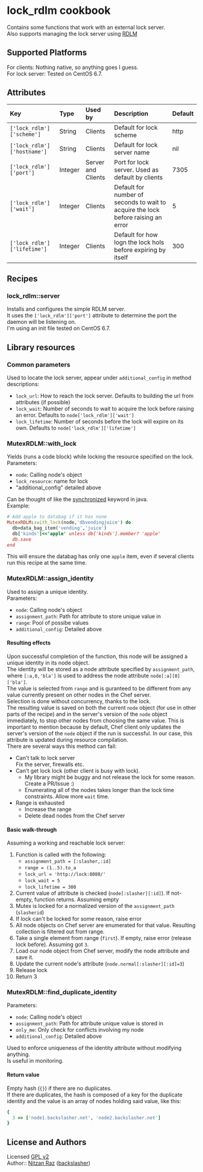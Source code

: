 # lock\_rdlm cookbook

Contains some functions that work with an external lock server.  
Also supports managing the lock server using [RDLM](https://github.com/thefab/restful-distributed-lock-manager)

## Supported Platforms

For clients: Nothing native, so anything goes I guess.  
For lock server: Tested on CentOS 6.7.  

## Attributes

| Key                          | Type    | Used by            | Description                                                                       | Default |
|:-----------------------------|:--------|:-------------------|:----------------------------------------------------------------------------------|:--------|
| `['lock_rdlm']['scheme']`   | String  | Clients            | Default for lock scheme                                                          | http    |
| `['lock_rdlm']['hostname']` | String  | Clients            | Default for lock server name                                                     | nil     |
| `['lock_rdlm']['port']`     | Integer | Server and Clients | Port for lock server. Used as default by clients                                 | 7305    |
| `['lock_rdlm']['wait']`     | Integer | Clients            | Default for number of seconds to wait to acquire the lock before raising an error | 5       |
| `['lock_rdlm']['lifetime']` | Integer | Clients            | Default for how logn the lock hols before expiring by itself                      | 300     |

## Recipes

### lock\_rdlm::server
Installs and configures the simple RDLM server.  
It uses the `['lock_rdlm']['port']` attribute to determine the port the daemon will be listening on.  
I'm using an init file tested on CentOS 6.7.  

## Library resources

### Common parameters
Used to locate the lock server, appear under `additional_config` in method descriptions:

* `lock_url`: How to reach the lock server. Defaults to building the url from attributes (if possible)
* `lock_wait`: Number of seconds to wait to acquire the lock before raising an error. Defaults to `node['lock_rdlm']['wait']`
* `lock_lifetime`: Number of seconds before the lock will expire on its own. Defaults to `node['lock_rdlm']['lifetime']`

### MutexRDLM::with\_lock
Yields (runs a code block) while locking the resource specified on the lock.  
Parameters:

* `node`: Calling node's object
* `lock_resource`: name for lock
* "additional_config" detailed above

Can be thought of like the [synchronized](https://docs.oracle.com/javase/tutorial/essential/concurrency/locksync.html) keyword in java.  
Example:

```ruby
# Add apple to databag if it has none
MutexRDLM::with_lock(node,'dbvendingjuice') do
  db=data_bag_item('vending','juice')
  db['kinds']<<'apple' unless db['kinds'].member? 'apple'
  db.save
end
```
This will ensure the databag has only one `apple` item, even if several clients run this recipe at the same time.

### MutexRDLM::assign\_identity

Used to assign a unique identity.  
Parameters:

* `node`: Calling node's object
* `assignment_path`: Path for attribute to store unique value in
* `range`: Pool of possibe values
* `additional_config`: Detailed above

#### Resulting effects
Upon successful completion of the function, this node will be assigned a unique identity in its node object.  
The identity will be stored as a node attribute specified by `assignment_path`, where `[:a,0,'bla']` is used to address the node attribute `node[:a][0]['bla']`.  
The value is selected from `range` and is guranteed to be different from any value currently present on other nodes in the Chef server.  
Selection is done without concurrency, thanks to the lock.  
The resulting value is saved on both the current `node` object (for use in other parts of the recipe) and in the server's version of the `node` object immediately, to stop other nodes from choosing the same value. This is important to mention because by default, Chef client only updates the server's version of the `node` object if the run is successful. In our case, this attribute is updated during resource compilation.  
There are several ways this method can fail:

* Can't talk to lock server  
    Fix the server, firewalls etc.
* Can't get lock lock (other client is busy with lock).
    * My library might be buggy and not release the lock for some reason. Create a PR/Issue :)
    * Enumerating all of the nodes takes longer than the lock time constraints. Allow more `wait` time.
* Range is exhausted
    * Increase the range
    * Delete dead nodes from the Chef server

#### Basic walk-through
Assuming a working and reachable lock server:

1. Function is called with the following:
    * `assignment_path = [:slasher,:id]`
    * `range = (1..5).to_a`
    * `lock_url = 'http://lock:8080/'`
    * `lock_wait = 5`
    * `lock_lifetime = 300`
2. Current value of attribute is checked (`node[:slasher][:id]`). If not-empty, function returns. Assuming empty
3. Mutex is locked for a normalized version of the `assignment_path` (`slasherid`)
4. If lock can't be locked for some reason, raise error
5. All node objects on Chef server are enumerated for that value. Resulting collection is filtered out from range.
6. Take a single element from range (`first`). If empty, raise error (release lock before). Assuming got `3`.
7. Load our node object from Chef server, modify the node attribute and save it.
8. Update the current node's attribute (`node.normal[:slasher][:id]=3`)
9. Release lock
10. Return 3

### MutexRDLM::find\_duplicate\_identity
Parameters:

* `node`: Calling node's object
* `assignment_path`: Path for attribute unique value is stored in
* `only_me`: Only check for conflicts involving my node
* `additional_config`: Detailed above

Used to enforce uniqueness of the identity attribute without modifying anything.  
Is useful in monitoring.  

#### Return value
Empty hash (`{}`) if there are no duplicates.  
If there are duplicates, the hash is composed of a key for the duplicate identity and the value is an array of nodes holding said value, like this:

```ruby
{
  3 => ['node1.backslasher.net', 'node2.backslasher.net']
}
```

## License and Authors
Licensed [GPL v2](http://choosealicense.com/licenses/gpl-2.0/)  
Author:: [Nitzan Raz](https://github.com/BackSlasher) ([backslasher](http://backslasher.net/))
